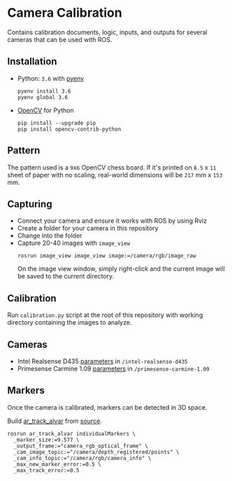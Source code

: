# Camera Calibration

Contains calibration documents, logic, inputs, and outputs for several cameras that can be used with ROS.

## Installation

+ Python: `3.6` with [pyenv](https://github.com/pyenv/pyenv)
  ```
  pyenv install 3.6
  pyenv global 3.6
  ```
+ [OpenCV](https://pypi.org/project/opencv-python/) for Python
  ```
  pip install --upgrade pip
  pip install opencv-contrib-python
  ```

## Pattern

The pattern used is a `9`x`6` OpenCV chess board.
If it's printed on `8.5` x `11` sheet of paper with no scaling, real-world dimensions will be `217` mm x `153` mm.

## Capturing

- Connect your camera and ensure it works with ROS by using Rviz
- Create a folder for your camera in this repository
- Change into the folder
- Capture 20-40 images with `image_view`
  ```
  rosrun image_view image_view image:=/camera/rgb/image_raw
  ```
  On the image view window, simply right-click and the current image will be saved to the current directory.

## Calibration

Run `calibration.py` script at the root of this repository with working directory containing the images to analyze.

## Cameras

* Intel Realsense D435 [parameters](./intel-realsense-d435/parameters.md) in `/intel-realsense-d435`
* Primesense Carmine 1.09 [parameters](./primesense-carmine-1.09/parameters.md) in `/primesense-carmine-1.09`

## Markers

Once the camera is calibrated, markers can be detected in 3D space.

Build [ar_track_alvar](http://wiki.ros.org/ar_track_alvar) from [source](https://github.com/ros-perception/ar_track_alvar/tree/noetic-devel).

```
rosrun ar_track_alvar individualMarkers \
  _marker_size:=9.577 \
  _output_frame:="camera_rgb_optical_frame" \
  _cam_image_topic:="/camera/depth_registered/points" \
  _cam_info_topic:="/camera/rgb/camera_info" \
  _max_new_marker_error:=0.5 \
  _max_track_error:=0.5
```
